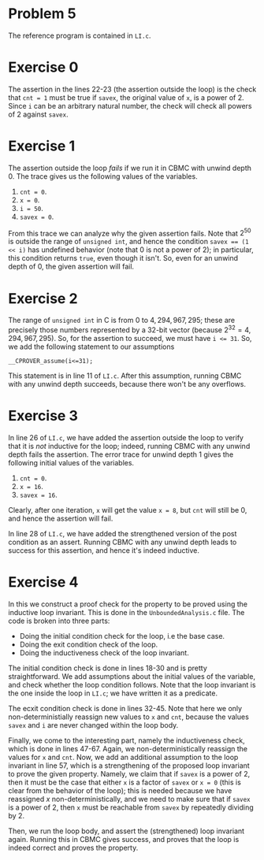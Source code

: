 # Problem 5

The reference program is contained in `LI.c`. 

# Exercise 0

The assertion in the lines 22-23 (the assertion outside the loop) is the check that `cnt = 1` must be true if `savex`, the original value of `x`, is a power of $2$. Since `i` can be an arbitrary natural number, the check will check all powers of $2$ against `savex`. 

# Exercise 1

The assertion outside the loop *fails* if we run it in CBMC with unwind depth $0$. The trace gives us the following values of the variables. 

1. `cnt = 0`.
2. `x = 0`.
3. `i = 50`.
4. `savex = 0`.

From this trace we can analyze why the given assertion fails. Note that $2^{50}$ is outside the range of `unsigned int`, and hence the condition `savex == (1 << i)` has undefined behavior (note that $0$ is not a power of $2$); in particular, this condition returns `true`, even though it isn't. So, even for an unwind depth of $0$, the given assertion will fail. 

# Exercise 2

The range of `unsigned int` in C is from $0$ to $4,294,967,295$; these are precisely those numbers represented by a $32$-bit vector (because $2^{32} = 4,294,967,295$). So, for the assertion to succeed, we must have `i <= 31`. So, we add the following statement to our assumptions
    
    __CPROVER_assume(i<=31);

This statement is in line 11 of `LI.c`. After this assumption, running CBMC with any unwind depth succeeds, because there won't be any overflows. 

# Exercise 3

In line 26 of `LI.c`, we have added the assertion outside the loop to verify that it is *not* inductive for the loop; indeed, running CBMC with any unwind depth fails the assertion. The error trace for unwind depth $1$ gives the following initial values of the variables. 

1. `cnt = 0`.
2. `x = 16`.
3. `savex = 16`.

Clearly, after one iteration, `x` will get the value `x = 8`, but `cnt` will still be 0, and hence the assertion will fail. 

In line 28 of `LI.c`, we have added the strengthened version of the post condition as an assert. Running CBMC with any unwind depth leads to success for this assertion, and hence it's indeed inductive.

# Exercise 4

In this we construct a proof check for the property to be proved using the inductive loop invariant. This is done in the `UnboundedAnalysis.c` file. The code is broken into three parts: 

- Doing the initial condition check for the loop, i.e the base case. 
- Doing the exit condition check of the loop. 
- Doing the inductiveness check of the loop invariant. 

The initial condition check is done in lines 18-30 and is pretty straightforward. We add assumptions about the initial values of the variable, and check whether the loop condition follows. Note that the loop invariant is the one inside the loop in `LI.c`; we have written it as a predicate. 

The ecxit condition check is done in lines 32-45. Note that here we only non-deterministially reassign new values to `x` and `cnt`, because the values `savex` and `i` are never changed within the loop body. 

Finally, we come to the interesting part, namely the inductiveness check, which is done in lines 47-67. Again, we non-deterministically reassign the values for `x` and `cnt`. Now, we add an additional assumption to the loop invariant in line 57, which is a strengthening of the proposed loop invariant to prove the given property. Namely, we claim that if `savex` is a power of $2$, then it must be the case that either `x` is a factor of `savex` or `x = 0` (this is clear from the behavior of the loop); this is needed because we have reassigned $x$ non-deterministically, and we need to make sure that if `savex` is a power of $2$, then `x` must be reachable from `savex` by repeatedly dividing by $2$. 

Then, we run the loop body, and assert the (strengthened) loop invariant again. Running this in CBMC gives success, and proves that the loop is indeed correct and proves the property. 
